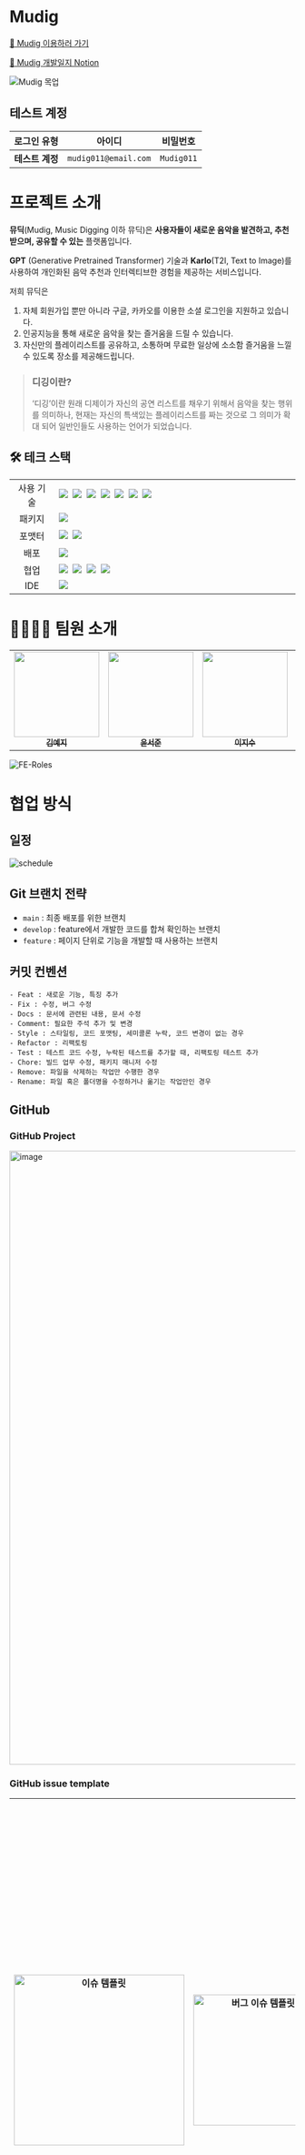 # Mudig

[🎵 Mudig 이용하러 가기](https://www.mudig.co.kr/)

[🔗 Mudig 개발일지 Notion](https://www.notion.so/Mudig-4de021314fe54804a03d291908f3d508#0b69053285244feebfb6a7a9e4543be2)

![Mudig 목업](https://github.com/MusicDigging/Mudig_FE/assets/105140201/a6800871-704b-4d56-b8ff-6fc6db0bcf72)

## 테스트 계정

| 로그인 유형     | 아이디 | 비밀번호 |
| --------------- | ------ | -------- |
| **테스트 계정** | `mudig011@email.com`  | `Mudig011`    |

<!-- 목차 작성하기 -->

# 프로젝트 소개

**뮤딕**(Mudig, Music Digging 이하 뮤딕)은 **사용자들이 새로운 음악을 발견하고, 추천받으며, 공유할 수 있는** 플랫폼입니다.

**GPT** (Generative Pretrained Transformer) 기술과 **Karlo**(T2I, Text to Image)를 사용하여 개인화된 음악 추천과 인터렉티브한 경험을 제공하는 서비스입니다.

저희 뮤딕은

1. 자체 회원가입 뿐만 아니라 구글, 카카오를 이용한 소셜 로그인을 지원하고 있습니다.
2. 인공지능을 통해 새로운 음악을 찾는 즐거움을 드릴 수 있습니다.
3. 자신만의 플레이리스트를 공유하고, 소통하며 무료한 일상에 소소함 즐거움을 느낄 수 있도록 장소를 제공해드립니다.

> ### 디깅이란?
>
> ‘디깅’이란 원래 디제이가 자신의 공연 리스트를 채우기 위해서 음악을 찾는 행위를 의미하나, 현재는 자신의 특색있는 플레이리스트를 짜는 것으로 그 의미가 확대 되어 일반인들도 사용하는 언어가 되었습니다.

<!-- 프로젝트 소개, 설명 작성하기 -->

## 🛠️ 테크 스택

<table>
<tr>
 <td align="center" width="100px">사용 기술</td>
 <td width="800px">
  <img src="https://img.shields.io/badge/React-61DAFB?style=for-the-badge&logo=React&logoColor=ffffff"/>&nbsp  
  <img src="https://img.shields.io/badge/reactquery-FF4154?style=for-the-badge&logo=reactquery&logoColor=white"/>&nbsp
  <img src="https://img.shields.io/badge/React%20Hook%20Form-EC5990?style=for-the-badge&logo=reacthookform&logoColor=ffffff"/>&nbsp  
  <img src="https://img.shields.io/badge/recoil-3578E5?style=for-the-badge&logo=recoil&logoColor=white"/>&nbsp 
   <img src="https://img.shields.io/badge/React%20Router-CA4245?style=for-the-badge&logo=ReactRouter&logoColor=white"/>&nbsp 
  <img src="https://img.shields.io/badge/styled--components-DB7093?style=for-the-badge&logo=styled-components&logoColor=white"/>&nbsp 
   <img src="https://img.shields.io/badge/axios-5A29E4?style=for-the-badge&logo=axios&logoColor=white"/>&nbsp 
    </td>
</tr>
<tr>
 <td align="center">패키지</td>
 <td>
    <img src="https://img.shields.io/badge/npm-CB3837?style=for-the-badge&logo=NPM&logoColor=ffffff"/>&nbsp 
  </td>
</tr>
<tr>
 <td align="center">포맷터</td>
 <td>
  <img src="https://img.shields.io/badge/Prettier-F7B93E?style=for-the-badge&logo=Prettier&logoColor=ffffff"/>&nbsp 
 <img src="https://img.shields.io/badge/eslint-4B32C3?style=for-the-badge&logo=eslint&logoColor=white"/>
 </td>
</tr>
<tr>
  <td align="center">배포</td>
  <td><img src="https://img.shields.io/badge/vercel-000000?style=for-the-badge&logo=vercel&logoColor=white"/></td>
</tr>
<tr>
 <td align="center">협업</td>
 <td>
    <img src="https://img.shields.io/badge/GitHub-181717?style=for-the-badge&logo=GitHub&logoColor=white"/>&nbsp 
    <img src="https://img.shields.io/badge/Notion-000000?style=for-the-badge&logo=Notion&logoColor=white"/>&nbsp
    <img src="https://img.shields.io/badge/Discord-4263f5?style=for-the-badge&logo=Discord&logoColor=white"/>&nbsp 
    <img src="https://img.shields.io/badge/Figma-d90f42?style=for-the-badge&logo=Figma&logoColor=white"/>&nbsp
 </td>
<tr>
 <td align="center">IDE</td>
 <td>
    <img src="https://img.shields.io/badge/VSCode-007ACC?style=for-the-badge&logo=Visual%20Studio%20Code&logoColor=white"/>&nbsp
</tr>
</table>

# 👨‍👩‍👧‍👧 팀원 소개

<table>
   <tr>
     <td align="center">
       <a href="https://github.com/yejify">
       <img src="https://avatars.githubusercontent.com/u/116805856?v=4" width="150px;" alt=""/><br />
       <sub>
         <b>김예지</b>
       </sub>
       </a>
       <br>
     </td>
     <td align="center">
       <a href="https://github.com/junny97">
       <img src="https://avatars.githubusercontent.com/u/72855681?v=4" width="150px;" alt=""/><br />
       <sub>
         <b>윤서준</b>
       </sub>
       </a>
       <br>
     </td>
     <td align="center">
       <a href="https://github.com/easyxxu">
       <img src="https://avatars.githubusercontent.com/u/107910342?v=4" width="150px;" alt=""/><br />
       <sub>
         <b>이지수</b>
       </sub>
       </a>
       <br>
     </td>
     <td align="center">
       <a href="https://github.com/dayannne">
       <img src="https://avatars.githubusercontent.com/u/105140201?v=4" width="150px;" alt=""/><br />
       <sub>
         <b>차다연</b>
       </sub>
       </a>
       <br>
     </td>
   </tr>
</table>

![FE-Roles](https://github.com/MusicDigging/Mudig_FE/assets/107910342/187c87a4-851d-4823-8b0e-3d5b8e61c81b)

# 협업 방식

## 일정

![schedule](https://github.com/MusicDigging/Mudig_FE/assets/116805856/322ab60a-49d1-4d35-a836-b4adcb76886b)

## Git 브랜치 전략

- `main` : 최종 배포를 위한 브랜치
- `develop` : feature에서 개발한 코드를 합쳐 확인하는 브랜치
- `feature` : 페이지 단위로 기능을 개발할 때 사용하는 브랜치

## 커밋 컨벤션

```
- Feat : 새로운 기능, 특징 추가
- Fix : 수정, 버그 수정
- Docs : 문서에 관련된 내용, 문서 수정
- Comment: 필요한 주석 추가 및 변경
- Style : 스타일링, 코드 포맷팅, 세미콜론 누락, 코드 변경이 없는 경우
- Refactor : 리팩토링
- Test : 테스트 코드 수정, 누락된 테스트를 추가할 때, 리팩토링 테스트 추가
- Chore: 빌드 업무 수정, 패키지 매니저 수정
- Remove: 파일을 삭제하는 작업만 수행한 경우
- Rename: 파일 혹은 폴더명을 수정하거나 옮기는 작업만인 경우
```

## GitHub

### GitHub Project

<img width="1079" alt="image" src="https://github.com/MusicDigging/Mudig_FE/assets/105140201/8703e1f3-f404-479f-b710-0ececf7ba251">

### GitHub issue template

| <img width="300" alt="이슈 템플릿" src="https://github.com/MusicDigging/Mudig_FE/assets/105140201/76f66910-6103-48f3-89f6-0295d893cff4"> | <img width="230" alt="버그 이슈 템플릿" src="https://github.com/MusicDigging/Mudig_FE/assets/105140201/e45b981e-981a-419f-b474-8c511d66fdd4"> | <img width="909" alt="image" src="https://github.com/MusicDigging/Mudig_FE/assets/105140201/58dbe789-dd30-4968-8c15-ec6cff787b37"> |
| ---------------------------------------------------------------------------------------------------------------------------------------- | --------------------------------------------------------------------------------------------------------------------------------------------- | ---------------------------------------------------------------------------------------------------------------------------------- |

### GitHub PR template

| <img width="284" alt="PR 템플릿" src="https://github.com/MusicDigging/Mudig_FE/assets/105140201/c1af47fe-1444-414a-aaa6-a3e0abc08acd"> | <img width="911" alt="image" src="https://github.com/MusicDigging/Mudig_FE/assets/105140201/797ea232-afb3-4796-8ca6-041db48225f1"> |
| -------------------------------------------------------------------------------------------------------------------------------------- | ---------------------------------------------------------------------------------------------------------------------------------- |

# 아키텍처

![Architecter](https://github.com/MusicDigging/Mudig_FE/assets/72855681/569915b7-de50-4a6d-ba88-a93337e03211)

# 페이지 소개

- ### 회원가입 페이지

  카카오톡, 구글, 이메일 인증 회원가입

- ### 로그인 페이지

  소셜 로그인, 이메일 로그인

- ### 홈 페이지

  유저 추천 플리, 내가 만든 플리, 신규 플리, 인기 플리

- ### 검색 페이지

  유저, 플리 통합 검색, 검색 결과 페이지

- ### 플리 생성 페이지

  플리 생성 문항, 로딩

- ### 플리 상세 페이지

  플리 제목, 이미지, 설명, 생성된 곡 리스트

- ### 플리 수정 페이지

  리스트 순서 조정, 제목 수정, 설명 수정, 공개 비공개 설정

- ### 랜덤 뮤비 페이지

  랜덤 뮤비 추천, 플리에 곡 추가

- ### 마이 프로필, 아더 프로필 페이지

  팔로잉, 팔로워, 대표플리, 내가 만든 플리, 좋아요 누른 플리, 로그아웃

- ### 프로필 수정 페이지

  이미지, 닉네임, 소개 수정, 대표플리 설정

- ### 이벤트 페이지

  이벤트 플리 생성

- ### 비밀번호 변경, 탈퇴 페이지

  비밀번호 변경, 회원 탈퇴

# 핵심 기능/코드

## ️1️⃣ React-Player를 활용한 비디오 플레이어 커스텀

> 적용 이유

- 사용자가 재생을 직접 제어하고 디자인에 따라 커스텀 된 비디오 플레이어 화면을 보여주기 위해 React-Player 라이브러리를 도입하였습니다.

> 사용 방식

- 재생, 일시정지, 슬라이더(ProgressBar)를 통해 사용자가 비디오 플레이어를 직접 제어할 수 있도록 구현했습니다.
- 플레이리스트 목록에서 해당 음악 선택 혹은 현재 음악 종료 시 자동으로 다음 곡 재생 기능을 구현했습니다.
- range type의 input 태그를 활용하여 비디오의 재생 상태를 보여주고 재생 위치를 조절할 수 있는 슬라이더(ProgressBar)를 구현했습니다.
<details>
  <summary><b>코드보기</b></summary>

```jsx
export default function MusicPlayer(props) {
  const { pause, setPause, musicList, currMusic, setCurrMusic } = props;
  const playerRef = useRef(null);
  const [ready, setReady] = useState(false);
  const [played, setPlayed] = useState(0);
  const [duration, setDuration] = useState(0);

  const onEnded = () => {
    if (currMusic === musicList.length - 1) setReady(false);
    else setCurrMusic((prev) => prev + 1);
  };

  //  현재 재생 시간과 전체 비디오 시간 포맷 설정
  function formatTime(seconds) {
    const minutes = Math.floor(seconds / 60);
    seconds = Math.floor(seconds % 60);
    return `${minutes}:${seconds < 10 ? '0' : ''}${seconds}`;
  }

  return (
    <MusicPlayerWrap>
      <ReactPlayer
        url={musicList[currMusic]}
        ref={playerRef}
        className='player'
        playing={!pause} // 재생 상태, true = 재생중 / false = 일시 중지
        controls={false} // 유튜브 재생바 노출 여부
        width='100%'
        height='100%'
        onPlay={() => setPause(false)}
        onPause={() => setPause(true)}
        onEnded={onEnded} // 현재 영상 종료 시
        onReady={() => setReady(true)} // 영상이 로드되어 준비된 상태
        onDuration={setDuration} // 총 재생 시간
        onProgress={({ played }) => !pause && setPlayed(played)} // 현재 재생 시간
      />
      {ready && (
        <ProgressBar>
          <time dateTime='P1S'>{formatTime(played * duration)}</time>
          <input
            type='range'
            min='0'
            max='0.999999'
            step='any'
            value={played}
            style={{ '--progress': `${played * 100}%` }}
            onChange={(e) => {
              setPlayed(parseFloat(e.target.value));
              playerRef.current.seekTo(parseFloat(e.target.value));
            }}
          />
          <time dateTime='P1S'>{formatTime(duration)}</time>
        </ProgressBar>
      )}
    </MusicPlayerWrap>
  );
}
```

</details>

## 2️⃣ React-Hook-Form 적용

> 적용 이유

- React-Hook-Form은 입력 필드 갱신 및  <strong>리렌더링을 최소화</strong>하여 불필요한 작업을 방지하고 빠른 사용자 경험을 제공하기에 도입하였습니다.
- React-Hook-Form은 사용하기 쉽고 직관적인 API를 제공합니다. 필요한 기능을 간단한 훅 함수로 호출하고, 컴포넌트 내에서 필요한 상태와 메서드를 사용할 수 있어 보다 효율적으로 폼 로직을 작성할 수 있습니다.
  -React-Hook-Form은 유연하고 확장 가능한 구조를 가지고 있습니다. 내장된 메서드들 뿐만 아니라 직접 커스텀 유효성 검사 규칙을 생성하여 폼의 요구사항을 관리할 수 있습니다.

> 사용 방식

- 기존 Input 컴포넌트에 React-Hook-Form 속성을 적용시킨 뒤 React-Hook-Form에서 제공하는 formProvider를 사용하여 form 하위 input들의 값들을 사용할 수 있는 제어 컴포넌트를 생성하여 사용하였습니다.

## 3️⃣ 무한 스크롤

> 적용 이유

- 랜덤 뮤비 감상 시 무한 스크롤을 적용하여 스크롤 이벤트 발생 시 자연스럽게 새로운 뮤비들을 로드하여 사용자가 이탈하지 않고 계속해서 콘탠츠를 둘러볼 수 있도록 하기 위해 적용하였습니다.

> 사용 방식

- <strong>Intersection Observer API</strong> 라이브러리를 이용하여 무한스크롤을 구현하였습니다.
- useRef()를 사용하여 targetRef 객체를 만들고 IntersectionObserver를 활용하여 사용자의 화면이 끝나갈떄를 감지하여 새로운 뮤비 정보 데이터를 추가로 호출합니다.
- useEffect 훅을 사용하여 컴포넌트가 렌더링될 때마다 무한 스크롤 이벤트를 감지합니다.
- 더이상 보여줄 데이터가 없다면 토스트 메시지를 통해 데이터 호출이 끝났음을 알려줍니다.
<details>
<summary>코드 보기</summary>

<!--summary 아래 빈칸 공백 두고 내용을 적는공간-->

<br>

**랜덤뮤비 코드중 일부**

```javascript
import { useRandomMv } from '../../hooks/queries/useRandomMv';
export default function RandomMusic() {
  const { mutate: getRandomMv } = useRandomMv();
  const [id, setId] = useState([]);
  const selectId = id.join(',');
  const targetRef = useRef(null);

  useEffect(() => {
    const fetchRandomMv = async () => {
      const data = { selectId, page };

      getRandomMv(data, {
        onSuccess: (newVideoData) => {
          if (newVideoData.length === 0) {
            setIsEnd(true);
            return;
          }
          //받아온 뮤비들의 id값 갱신하여 [id, setId] 에 저장
          const dataId = newVideoData.map((video) => video.id);
          setId((prevId) => [...prevId, ...dataId]);
          setPage((prevPage) => prevPage + 1);
          //기존 비디오랑 새로 받아오는 비디오
          setAllVideos((prevVideos) => [...prevVideos, ...newVideoData]);
        },
        onError: (error) => {
          console.error('랜덤뮤비 불러오기 실패', error);
        },
      });
    };

    const observerCallback = async ([entry]) => {
      if (entry.isIntersecting) {
        await fetchRandomMv();
      }
    };

    const observerOptions = {
      threshold: 1,
    };

    const observer = new IntersectionObserver(
      observerCallback,
      observerOptions,
    );

    if (targetRef.current) {
      observer.observe(targetRef.current);
    } else if (!isEnd) {
      // 더 이상 데이터가 없는 경우
      InfoToast.fire({
        icon: 'info',
        title: '더 이상 보여줄 뮤비 정보가 없습니다!',
      });
    }

    return () => {
      observer.disconnect();
    };
  }, [page]);
  return (
    <>
      {toast && (
        <Toast setToast={setToast} text={toast.content} type={toast.type} />
      )}
      <MainHeader />

      <PlayerWrap>
        {allVideos &&
          allVideos.map((video, index) => (
            <PlayerBox id={video.id} key={index}>
              <VideoPlayer url={video.information} />
              <VideoInfo
                title={video.song}
                views={video.singer}
                onAddButtonClick={() => handleAddButtonClick(video.id)}
              />
            </PlayerBox>
          ))}

        <div ref={targetRef} />
        {modalOpen && <AddModal videoId={videoId} />}
        <MoveToTopButton></MoveToTopButton>
      </PlayerWrap>
    </>
  );
}
```

</details>

## 4️⃣ 플리 수정 (순서 수정)

> 적용 이유

- 플레이리스트를 수정할 때 요구사항 중 하나인 순서 변경에서 drag & drop 기능을 사용해야 했습니다.
- 이때, 단순히 순서만 변경하면 되었기에 초보자도 쉽게 쓸 수 있는 라이브러리이면서, 성능과 애니메이션 효과가 돋보이는 **react-beautiful-dnd** 라이브러리를 사용하여 구현하기로 결정했습니다.
<details>
<summary>코드 보기</summary>

```javascript
export default function PlayListModify({ playlistDesc }) {
  const navigate = useNavigate();
  const [playlistInfo, setPlayListInfo] = useRecoilState(PlayListAtom);
  const [music, setMusic] = useState(playlistInfo.music || []);
  const { mutate: modifyPlaylist } = useModifyPlaylist(
    playlistInfo.playlist.id,
  );
  const [delMusic, setDelMusic] = useState([]);
  const [changedOrder, setChangedOrder] = useState([]);
  const [toast, setToast] = useRecoilState(toastAtom);

  const handleDelBtn = (itemId) => {
    const newMusic = music.filter((item) => item.id !== itemId);
    setMusic(newMusic);
    const newOrder = changedOrder.filter((item) => item !== itemId);
    setChangedOrder(newOrder);
    setDelMusic([...delMusic, itemId]);
  };

  const handleModifyClick = (e) => {
    const reqData = {
      del_music_list: delMusic.join(','),
      move_music: changedOrder.join(','),
      title: playlistDesc.title,
      content: playlistDesc.content,
      is_public: playlistDesc.is_public,
    };
    modifyPlaylist(reqData, {
      onSuccess: () => {
        setToast({ content: '수정에 성공하였습니다.', type: 'success' });
        navigate(-1);
      },
      onError: (error) => {
        setToast({ content: '수정에 실패하였습니다.', type: 'warning' });
      },
    });
  };

  const onDragEnd = ({ source, destination }) => {
    if (!destination) return;

    const _items = JSON.parse(JSON.stringify(music));
    const [targetItem] = _items.splice(source.index, 1);
    _items.splice(destination.index, 0, targetItem);
    setMusic(_items);

    const newOrder = _items.map((item) => item.id);
    setChangedOrder(newOrder);
  };

  return (
    <PlayListModifyWrap>
      <DragDropContext onDragEnd={onDragEnd}>
        <Droppable droppableId='droppable'>
          {(provided) => (
            <PlayList
              innerRef={provided.innerRef}
              droppableProps={provided.droppableProps}
            >
              {music.map((item, index) => (
                <Draggable
                  draggableId={`${item.id}`}
                  index={index}
                  key={item.id}
                  disableInteractiveElementBlocking
                >
                  {(provided) => (
                    <PlayListItem
                      innerRef={provided.innerRef}
                      dragHandleProps={provided.dragHandleProps}
                      draggableProps={provided.draggableProps}
                      modify={true}
                      img={item.thumbnail}
                      title={item.song}
                      info={item.singer}
                    >
                      <DelBtn
                        type='button'
                        name='삭제'
                        onClick={() => handleDelBtn(item.id)}
                      >
                        <img src={CloseIcon} alt='삭제' />
                      </DelBtn>
                    </PlayListItem>
                  )}
                </Draggable>
              ))}
              {provided.placeholder}
            </PlayList>
          )}
        </Droppable>
      </DragDropContext>
      <SaveBtn onClick={handleModifyClick}>저장</SaveBtn>
    </PlayListModifyWrap>
  );
}
```

</details>
<br>

# 트러블 슈팅

<!-- 개발기간 동안 만난 버그나 이슈 정리 -->

<details>
  <summary><h3>크로스 브라우징 이슈 - 모바일 브라우저 화면 잘림 현상</h3></summary>

모바일 브라우저(주로 ios, safari)에서 기본 주소 표시줄과 하단바 영역으로 인해
아래 혹은 윗부분의 요소가 잘려보이는 현상

- 처음 페이지 이동 시 초기 화면이 위쪽 요소부터 보이지 않고 중간 위치부터 보임
- 높이가 화면에 맞춰지지 않고 화면 높이보다 길어짐. 아래에 위치하는 요소가 더 밑에 위치하게 되면서 잘려 보임

<h4>원인</h4>

ios safari 브라우저의 경우,
상단의 url바 혹은 하단의 툴바로 인해 화면의 크기(viewport)를 실제 보여지는 윈도우 innerHeight보다 크게 잡음.
그래서 height을 100vh로 잡아 작성하더라도 실제 safari 모바일 화면에서는 스크롤이 생길만큼 공간이 생기면서 발생하는 현상

<h4>해결 방법</h4>

`dvh` 단위 사용
주소 표시줄이 스크롤을 통해 축소가 되는지 노출이 되고 있는지에 상관 없이
현재 보여지는 뷰포트 높이를 동적으로 가져옴
<img src='https://github.com/MusicDigging/Mudig_FE/assets/105140201/f2b3085e-c85e-48d0-8cb7-22e5204377b0'/>

</details>
<details>
  <summary><h3>크로스 브라우징 이슈 - 모바일 Input 화면 확대 현상</h3>
 </summary>
 모바일 인풋창 클릭 시 확대되는 현상 (ios에서 발생)<br/>
- index.html 파일 내 viewport meta 태그 props에 content= `'user-scalable=no'` 설정 추가

```html
<meta
  name="viewport"
  content="width=device-width, initial-scale=1, user-scalable=no"
/>
```

  </details>
<details>
  <summary><h3>리액트 쿼리 - Delete 요청 후 기존 캐싱된 쿼리 데이터 제거</h3></summary>
useMutation으로 데이터를 삭제하는 Delete 요청 후 다른 데이터를 불러올 때 발생한 오류
ex) 플레이리스트 상세 페이지의 데이터를 삭제한 후 다른 플레이리스트 상세 페이지로 이동 시 에러 발생
<h4>원인</h4>
삭제한 데이터가 리액트 쿼리 데이터에 남아있어 발생하는 오류
<h4>해결 방법</h4>

useMutation Delete 요청 성공 시 쿼리 데이터를 제거하는 `queryClient.removeQueries()` 적용

![](https://velog.velcdn.com/images/day_1226/post/7d153aa0-2187-4413-93b9-d570a1457a74/image.png)

</details>

<details>
  <summary><h3>리액트 쿼리 - fetching된 데이터 실시간 갱신
</h3></summary>

<h4><b>GET</b> - 'refetch()' 메서드를 통한 갱신</h4>

해당 쿼리에 해당하는 데이터를 서버로부터 다시 가져올 때 사용

- 1번 검색 후 재검색 요청 시 재검색 된 keyword에 해당하는 데이터로 갱신되지 않는 오류 발생

  ```jsx
  export const useSearch = (query) => {
    const { data, isLoading, refetch } = useQuery(
      'get-search',
      () => {
        return privateInstance.get(`/playlist/search/?query=${query}`);
      },
      { select: (response) => response.data },
    );
    return { data, isLoading, refetch };
  };

  export default function SearchResult() {
    const { keyword } = useParams();
    const { data, isLoading, refetch } = useSearch(keyword);
    useEffect(() => {
      refetch();
    }, [keyword]);

    //...
  }
  ```

  useQuery 훅에서 refetch 함수를 반환한 후,
  컴포넌트 내 useEffect 훅 내부에서 refetch 함수를 호출하여 keyword가 변경될 때마다 'get-search' 쿼리가 다시 실행되어 최신의 검색 결과를 가져오게 함.
  <h4><b>POST/PUT/DELETE</b> - 쿼리를 무효화하는 명령어'queryClient.invalidateQueries()'를 사용하여 갱신</h4>
  프로젝트 진행 중, API를 통해 데이터를 POST하거나 DELETE할 때, 요청은 성공적으로 처리되었으나, 현재 화면에 변화된 데이터가 반영되지 않는 문제에 직면했습니다. 이는 페이지 컴포넌트 내의 각 요소 컴포넌트가 변경사항을 감지하고 업데이트하지 못하는 문제로 밝혀졌습니다.<br/>
  이 문제를 해결하기 위해,`queryClient`의 `invalidateQueries` 기능을 활용해, GET 요청 때 생성한 쿼리 키에 해당하는 캐시된 데이터를 무효화하여, 쿼리가 실행될 때 캐시를 사용하지 않고 서버로부터 새로운 데이터를 가져와 데이터를 즉시 갱신하는 방법으로 해결하였습니다.

  - **구현 과정**: 버튼 클릭 시 `create mutation`을 실행하고, `onSuccess` 콜백 함수에서 `invalidateQueries()`를 호출하도록 설정했습니다.
  - **결과**: 이 방법을 적용한 결과, `invalidateQueries()`가 자동으로 최신 값으로 데이터를 다시 가져오는(refetch) 작업을 수행하게 되었고, 이는 화면에 실시간으로 데이터가 업데이트되는 효과를 가져왔습니다.

  ```jsx
    const useFollowUser = () => {
      const queryClient = useQueryClient();

      const postFollow = useMutation(
        (userId) => privateInstance.post(`/user/${userId}/follow/`),
        {
          onSuccess: () => {
            // 팔로잉 목록 쿼리 갱신
            queryClient.invalidateQueries('get-following');
            queryClient.invalidateQueries('get-follower');
            queryClient.invalidateQueries('get-profile');
          },
        },
      );
  ```

</details>

# 느낀점

<details>
<summary><h3>김예지</h3></summary>

이번 프로젝트를 통해 백엔드 개발자와 디자이너와 소통하면서 전체적인 흐름을 파악할 수 있고 각 파트간의 어떤 의사소통이 이뤄져야 하는지 배울 수 있었던 기회여서 좋았습니다. PM이 없어서 프론트엔드의 역할과 기획의 역할을 같이 하면서 프론트엔드의 업무에 대해 이해도를 높일 수 있었습니다. 다른 파트의 작업이 진행되어야 개발을 시작할 수 있고 다른 파트의 수정사항이 스노우볼처럼 굴러오는 것을 보면서 프로젝트 기한 내에 업무를 마무리하기 위해서는 커뮤니케이션 능력이 정말 중요하고 필수적이라는 것을 경험하게 되었습니다. 프론트엔드 리더로 프로젝트를 진행하면서 부족한 부분도 많았을텐데 함께 해준 팀원분들에게 감사하고 모두 고생 많으셨습니다.

</details>

### 차다연

### 이지수

### 윤서준

# 유저 피드백 이후

<a href="#top">🔼 Top</a>
